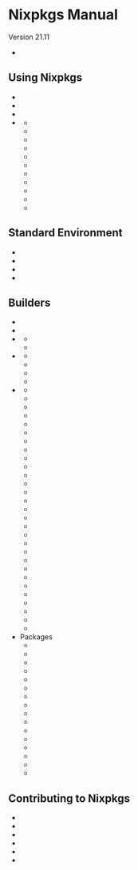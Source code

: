 # Nixpkgs Manual

Version 21.11

* [](#preface)

## Using Nixpkgs

* [](#chap-packageconfig)
* [](#chap-overlays)
* [](#chap-overrides)
* [](#chap-functions)
  * [](#sec-functions-library-asserts)
  * [](#sec-functions-library-attrsets)
  * [](#sec-functions-library-debug)
  * [](#sec-functions-library-lists)
  * [](#sec-functions-library-options)
  * [](#sec-functions-library-strings)
  * [](#sec-functions-library-trivial)
  * [](#sec-generators)
  * [](#sec-debug)
  * [](#sec-prefer-remote-fetch)
  * [](#sec-pkgs-nix-gitignore)

## Standard Environment

* [](#chap-stdenv)
* [](#chap-meta)
* [](#chap-cross)
* [](#chap-platform-notes)

## Builders

* [](#chap-pkgs-fetchers)
* [](#chap-trivial-builders)
* [](#chap-special)
  * [](#sec-fhs-environments)
  * [](#sec-pkgs-mkShell)
* [](#chap-images)
  * [](#sec-pkgs-appimageTools)
  * [](#sec-pkgs-dockerTools)
  * [](#sec-pkgs-ociTools)
  * [](#sec-pkgs-snapTools)
* [](#chap-language-support)
  * [](#agda)
  * [](#android)
  * [](#sec-beam)
  * [](#sec-bower)
  * [](#sec-language-coq)
  * [](#crystal)
  * [](#sec-language-dhall)
  * [](#dotnet)
  * [](#emscripten)
  * [](#sec-language-gnome)
  * [](#sec-language-go)
  * [](#haskell)
  * [](#idris)
  * [](#ios)
  * [](#sec-language-java)
  * [](#users-guide-to-lua-infrastructure)
  * [](#maven)
  * [](#node.js)
  * [](#sec-language-ocaml)
  * [](#sec-language-perl)
  * [](#sec-php)
  * [](#python)
  * [](#sec-language-qt)
  * [](#r)
  * [](#sec-language-ruby)
  * [](#rust)
  * [](#sec-language-texlive)
  * [](#titanium)
  * [](#vim)
* Packages
  * [](#cataclysm-dark-days-ahead)
  * [](#sec-eclipse)
  * [](#sec-elm)
  * [](#sec-emacs)
  * [](#sec-firefox)
  * [](#sec-fish)
  * [](#sec-kakoune)
  * [](#sec-linux-kernel)
  * [](#locales)
  * [](#sec-nginx)
  * [](#sec-opengl)
  * [](#sec-shell-helpers)
  * [](#sec-steam)
  * [](#sec-urxvt)
  * [](#sec-weechat)
  * [](#sec-xorg)

## Contributing to Nixpkgs

* [](#chap-quick-start)
* [](#chap-conventions)
* [](#chap-submitting-changes)
* [](#chap-vulnerability-roundup)
* [](#chap-reviewing-contributions)
* [](#chap-contributing)

